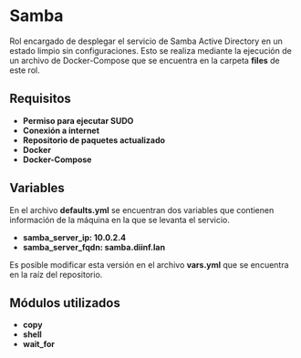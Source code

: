 
Samba
=========

Rol encargado de desplegar el servicio de Samba Active Directory en un estado limpio sin configuraciones. Esto se realiza mediante la ejecución de un archivo de Docker-Compose que se encuentra en la carpeta **files** de este rol.

Requisitos
------------

-   **Permiso para ejecutar SUDO**
-   **Conexión a internet**
-   **Repositorio de paquetes actualizado**
-   **Docker**
-   **Docker-Compose**

Variables
--------------

En el archivo **defaults.yml** se encuentran dos variables que contienen información de la máquina en la que se levanta el servicio.

 - **samba_server_ip: 10.0.2.4**
 - **samba_server_fqdn: samba.diinf.lan**

Es posible modificar esta versión en el archivo **vars.yml** que se encuentra en la raíz del repositorio.

Módulos utilizados
------------

 - **copy**
 - **shell**
 - **wait_for**
